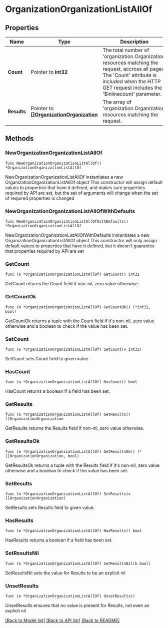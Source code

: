 # OrganizationOrganizationListAllOf

## Properties

Name | Type | Description | Notes
------------ | ------------- | ------------- | -------------
**Count** | Pointer to **int32** | The total number of &#39;organization.Organization&#39; resources matching the request, accross all pages. The &#39;Count&#39; attribute is included when the HTTP GET request includes the &#39;$inlinecount&#39; parameter. | [optional] 
**Results** | Pointer to [**[]OrganizationOrganization**](OrganizationOrganization.md) | The array of &#39;organization.Organization&#39; resources matching the request. | [optional] 

## Methods

### NewOrganizationOrganizationListAllOf

`func NewOrganizationOrganizationListAllOf() *OrganizationOrganizationListAllOf`

NewOrganizationOrganizationListAllOf instantiates a new OrganizationOrganizationListAllOf object
This constructor will assign default values to properties that have it defined,
and makes sure properties required by API are set, but the set of arguments
will change when the set of required properties is changed

### NewOrganizationOrganizationListAllOfWithDefaults

`func NewOrganizationOrganizationListAllOfWithDefaults() *OrganizationOrganizationListAllOf`

NewOrganizationOrganizationListAllOfWithDefaults instantiates a new OrganizationOrganizationListAllOf object
This constructor will only assign default values to properties that have it defined,
but it doesn't guarantee that properties required by API are set

### GetCount

`func (o *OrganizationOrganizationListAllOf) GetCount() int32`

GetCount returns the Count field if non-nil, zero value otherwise.

### GetCountOk

`func (o *OrganizationOrganizationListAllOf) GetCountOk() (*int32, bool)`

GetCountOk returns a tuple with the Count field if it's non-nil, zero value otherwise
and a boolean to check if the value has been set.

### SetCount

`func (o *OrganizationOrganizationListAllOf) SetCount(v int32)`

SetCount sets Count field to given value.

### HasCount

`func (o *OrganizationOrganizationListAllOf) HasCount() bool`

HasCount returns a boolean if a field has been set.

### GetResults

`func (o *OrganizationOrganizationListAllOf) GetResults() []OrganizationOrganization`

GetResults returns the Results field if non-nil, zero value otherwise.

### GetResultsOk

`func (o *OrganizationOrganizationListAllOf) GetResultsOk() (*[]OrganizationOrganization, bool)`

GetResultsOk returns a tuple with the Results field if it's non-nil, zero value otherwise
and a boolean to check if the value has been set.

### SetResults

`func (o *OrganizationOrganizationListAllOf) SetResults(v []OrganizationOrganization)`

SetResults sets Results field to given value.

### HasResults

`func (o *OrganizationOrganizationListAllOf) HasResults() bool`

HasResults returns a boolean if a field has been set.

### SetResultsNil

`func (o *OrganizationOrganizationListAllOf) SetResultsNil(b bool)`

 SetResultsNil sets the value for Results to be an explicit nil

### UnsetResults
`func (o *OrganizationOrganizationListAllOf) UnsetResults()`

UnsetResults ensures that no value is present for Results, not even an explicit nil

[[Back to Model list]](../README.md#documentation-for-models) [[Back to API list]](../README.md#documentation-for-api-endpoints) [[Back to README]](../README.md)


